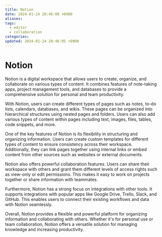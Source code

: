 ```yaml
---
title: Notion
date: 2024-01-24 20:46:00 +0900
aliases: 
tags:
  - editor
  - collaboration
categories: 
updated: 2024-01-24 20:46:05 +0900
---
```


# Notion

Notion is a digital workspace that allows users to create, organize, and collaborate on various types of content. It combines features of note-taking apps, project management tools, and databases to provide a comprehensive solution for personal and team productivity.

With Notion, users can create different types of pages such as notes, to-do lists, calendars, databases, and wikis. These pages can be organized into hierarchical structures using nested pages and folders. Users can also add various types of content within pages including text, images, files, tables, code snippets, and more.

One of the key features of Notion is its flexibility in structuring and organizing information. Users can create custom templates for different types of content to ensure consistency across their workspace. Additionally, they can link pages together using internal links or embed content from other sources such as websites or external documents.

Notion also offers powerful collaboration features. Users can share their workspace with others and grant them different levels of access rights such as view-only or edit permissions. This makes it easy to work on projects together or share information with teammates.

Furthermore, Notion has a strong focus on integrations with other tools. It supports integrations with popular apps like Google Drive, Trello, Slack, and GitHub. This enables users to connect their existing workflows and data with Notion seamlessly.

Overall, Notion provides a flexible and powerful platform for organizing information and collaborating with others. Whether it's for personal use or team collaboration, Notion offers a versatile solution for managing knowledge and increasing productivity.
